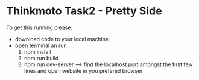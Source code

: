# Thinkmoto Task2 - Pretty Side

To get this running please:
- download code to your local machine
- open terminal an run 
  1. npm install
  2. npm run build 
  3. npm run dev-server --> find the localhost port amongst the first few lines and open website in you prefered browser
 
